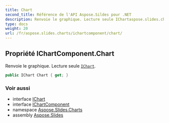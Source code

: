 ```yaml
---
title: Chart
second_title: Référence de l'API Aspose.Sildes pour .NET
description: Renvoie le graphique. Lecture seule IChartaspose.slides.charts/ichart.
type: docs
weight: 20
url: /fr/aspose.slides.charts/ichartcomponent/chart/
---
```


## Propriété IChartComponent.Chart

Renvoie le graphique. Lecture seule [`IChart`](../../ichart).

```csharp
public IChart Chart { get; }
```

### Voir aussi

* interface [IChart](../../ichart)
* interface [IChartComponent](../../ichartcomponent)
* namespace [Aspose.Slides.Charts](../../ichartcomponent)
* assembly [Aspose.Slides](../../../)

<!-- NE PAS ÉDITER : généré par xmldocmd pour Aspose.Slides.dll -->
